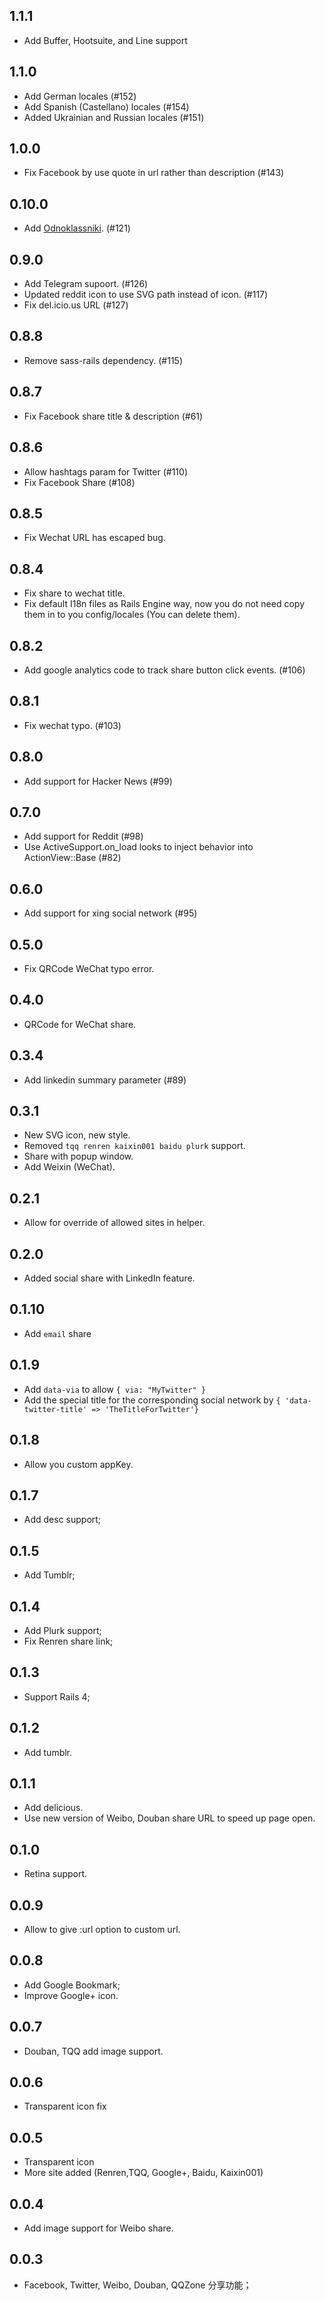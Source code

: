 1.1.1
------

* Add Buffer, Hootsuite, and Line support

1.1.0
-----

- Add German locales (#152)
- Add Spanish (Castellano) locales (#154)
- Added Ukrainian and Russian locales (#151)

1.0.0
-----

- Fix Facebook by use quote in url rather than description (#143)

0.10.0
------

* Add [Odnoklassniki](https://ok.ru). (#121)

0.9.0
-----

* Add Telegram supoort. (#126)
* Updated reddit icon to use SVG path instead of icon. (#117)
* Fix del.icio.us URL (#127)

0.8.8
-----

* Remove sass-rails dependency. (#115)

0.8.7
-----

* Fix Facebook share title & description (#61)

0.8.6
-----

* Allow hashtags param for Twitter (#110)
* Fix Facebook Share (#108)

0.8.5
-----

* Fix Wechat URL has escaped bug.

0.8.4
-----

* Fix share to wechat title.
* Fix default I18n files as Rails Engine way, now you do not need copy them in to you config/locales (You can delete them).

0.8.2
-----

* Add google analytics code to track share button click events. (#106)

0.8.1
-----

* Fix wechat typo. (#103)

0.8.0
-----

* Add support for Hacker News (#99)

0.7.0
-----

* Add support for Reddit (#98)
* Use ActiveSupport.on_load looks to inject behavior into ActionView::Base (#82)

0.6.0
-----

* Add support for xing social network (#95)

0.5.0
-----

* Fix QRCode WeChat typo error.

0.4.0
-----

* QRCode for WeChat share.

0.3.4
-----

* Add linkedin summary parameter (#89)

0.3.1
-----

* New SVG icon, new style.
* Removed `tqq renren kaixin001 baidu plurk` support.
* Share with popup window.
* Add Weixin (WeChat).

0.2.1
-----

* Allow for override of allowed sites in helper.

0.2.0
-----

* Added social share with LinkedIn feature.

0.1.10
-----

* Add `email` share

0.1.9
-----

* Add `data-via` to allow `{ via: "MyTwitter" }`
* Add the special title for the corresponding social network by `{ 'data-twitter-title' => 'TheTitleForTwitter'}`

0.1.8
-----

* Allow you custom appKey.

0.1.7
-----

* Add desc support;

0.1.5
-----

* Add Tumblr;

0.1.4
-----

* Add Plurk support;
* Fix Renren share link;

0.1.3
-----

* Support Rails 4;

0.1.2
-----

* Add tumblr.

0.1.1
-----

* Add delicious.
* Use new version of Weibo, Douban share URL to speed up page open.

0.1.0
-----

* Retina support.

0.0.9
-----

* Allow to give :url option to custom url.

0.0.8
-----

* Add Google Bookmark;
* Improve Google+ icon.

0.0.7
-----

* Douban, TQQ add image support.

0.0.6
-----

* Transparent icon fix

0.0.5
-----

* Transparent icon
* More site added (Renren,TQQ, Google+, Baidu, Kaixin001)

0.0.4
-----

* Add image support for Weibo share.

0.0.3
-----

* Facebook, Twitter, Weibo, Douban, QQZone 分享功能；
